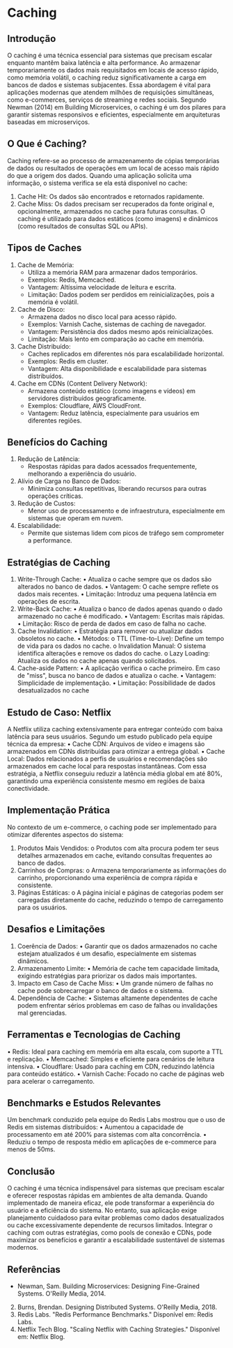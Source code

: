# Caching 

## Introdução
O caching é uma técnica essencial para sistemas que precisam escalar enquanto
mantêm baixa latência e alta performance. Ao armazenar temporariamente os
dados mais requisitados em locais de acesso rápido, como memória volátil, o
caching reduz significativamente a carga em bancos de dados e sistemas
subjacentes. Essa abordagem é vital para aplicações modernas que atendem
milhões de requisições simultâneas, como e-commerces, serviços de streaming
e redes sociais.
Segundo Newman (2014) em Building Microservices, o caching é um dos pilares
para garantir sistemas responsivos e eficientes, especialmente em arquiteturas
baseadas em microserviços.


## O Que é Caching?
Caching refere-se ao processo de armazenamento de cópias temporárias de
dados ou resultados de operações em um local de acesso mais rápido do que a
origem dos dados. Quando uma aplicação solicita uma informação, o sistema
verifica se ela está disponível no cache:
1. Cache Hit: Os dados são encontrados e retornados rapidamente.
2. Cache Miss: Os dados precisam ser recuperados da fonte original e,
opcionalmente, armazenados no cache para futuras consultas.
O caching é utilizado para dados estáticos (como imagens) e dinâmicos (como
resultados de consultas SQL ou APIs).


## Tipos de Caches
1. Cache de Memória:
    * Utiliza a memória RAM para armazenar dados temporários.
    * Exemplos: Redis, Memcached.
    * Vantagem: Altíssima velocidade de leitura e escrita.
    * Limitação: Dados podem ser perdidos em reinicializações, pois a
      memória é volátil.
2. Cache de Disco:
    * Armazena dados no disco local para acesso rápido.
    * Exemplos: Varnish Cache, sistemas de caching de navegador.
    * Vantagem: Persistência dos dados mesmo após reinicializações.
    * Limitação: Mais lento em comparação ao cache em memória.
3. Cache Distribuído:
    * Caches replicados em diferentes nós para escalabilidade horizontal.
    * Exemplos: Redis em cluster.
    * Vantagem: Alta disponibilidade e escalabilidade para sistemas
      distribuídos.
4. Cache em CDNs (Content Delivery Network):
    * Armazena conteúdo estático (como imagens e vídeos) em servidores
      distribuídos geograficamente.
    * Exemplos: Cloudflare, AWS CloudFront.
    * Vantagem: Reduz latência, especialmente para usuários em diferentes
      regiões.


## Benefícios do Caching
1. Redução de Latência:
    * Respostas rápidas para dados acessados frequentemente,
      melhorando a experiência do usuário.
2. Alívio de Carga no Banco de Dados:
    * Minimiza consultas repetitivas, liberando recursos para outras
      operações críticas.
3. Redução de Custos:
    * Menor uso de processamento e de infraestrutura, especialmente em
      sistemas que operam em nuvem.
4. Escalabilidade:
    * Permite que sistemas lidem com picos de tráfego sem comprometer a
      performance.


## Estratégias de Caching
1. Write-Through Cache:
• Atualiza o cache sempre que os dados são alterados no banco de
dados.
• Vantagem: O cache sempre reflete os dados mais recentes.
• Limitação: Introduz uma pequena latência em operações de escrita.
2. Write-Back Cache:
• Atualiza o banco de dados apenas quando o dado armazenado no
cache é modificado.
• Vantagem: Escritas mais rápidas.
• Limitação: Risco de perda de dados em caso de falha no cache.
3. Cache Invalidation:
• Estratégia para remover ou atualizar dados obsoletos no cache.
• Métodos:
o TTL (Time-to-Live): Define um tempo de vida para os dados no
cache.
o Invalidation Manual: O sistema identifica alterações e remove os
dados do cache.
o Lazy Loading: Atualiza os dados no cache apenas quando
solicitados.
4. Cache-aside Pattern:
• A aplicação verifica o cache primeiro. Em caso de "miss", busca no
banco de dados e atualiza o cache.
• Vantagem: Simplicidade de implementação.
• Limitação: Possibilidade de dados desatualizados no cache


## Estudo de Caso: Netflix
A Netflix utiliza caching extensivamente para entregar conteúdo com baixa
latência para seus usuários. Segundo um estudo publicado pela equipe técnica
da empresa:
• Cache CDN: Arquivos de vídeo e imagens são armazenados em CDNs
distribuídas para otimizar a entrega global.
• Cache Local: Dados relacionados a perfis de usuários e recomendações
são armazenados em cache local para respostas instantâneas.
Com essa estratégia, a Netflix conseguiu reduzir a latência média global em até
80%, garantindo uma experiência consistente mesmo em regiões de baixa
conectividade.


## Implementação Prática
No contexto de um e-commerce, o caching pode ser implementado para otimizar
diferentes aspectos do sistema:
1. Produtos Mais Vendidos:
o Produtos com alta procura podem ter seus detalhes armazenados
em cache, evitando consultas frequentes ao banco de dados.
2. Carrinhos de Compras:
o Armazena temporariamente as informações do carrinho,
proporcionando uma experiência de compra rápida e consistente.
3. Páginas Estáticas:
o A página inicial e páginas de categorias podem ser carregadas
diretamente do cache, reduzindo o tempo de carregamento para os
usuários.


## Desafios e Limitações
1. Coerência de Dados:
• Garantir que os dados armazenados no cache estejam atualizados é
um desafio, especialmente em sistemas dinâmicos.
2. Armazenamento Limite:
• Memória de cache tem capacidade limitada, exigindo estratégias para
priorizar os dados mais importantes.
3. Impacto em Caso de Cache Miss:
• Um grande número de falhas no cache pode sobrecarregar o banco
de dados e o sistema.
4. Dependência de Cache:
• Sistemas altamente dependentes de cache podem enfrentar sérios
problemas em caso de falhas ou invalidações mal gerenciadas.


## Ferramentas e Tecnologias de Caching
• Redis: Ideal para caching em memória em alta escala, com suporte a TTL
e replicação.
• Memcached: Simples e eficiente para cenários de leitura intensiva.
• Cloudflare: Usado para caching em CDN, reduzindo latência para
conteúdo estático.
• Varnish Cache: Focado no cache de páginas web para acelerar o
carregamento.


## Benchmarks e Estudos Relevantes
Um benchmark conduzido pela equipe do Redis Labs mostrou que o uso de
Redis em sistemas distribuídos:
• Aumentou a capacidade de processamento em até 200% para sistemas
com alta concorrência.
• Reduziu o tempo de resposta médio em aplicações de e-commerce para
menos de 50ms.


## Conclusão
O caching é uma técnica indispensável para sistemas que precisam escalar e
oferecer respostas rápidas em ambientes de alta demanda. Quando
implementado de maneira eficaz, ele pode transformar a experiência do usuário
e a eficiência do sistema. No entanto, sua aplicação exige planejamento
cuidadoso para evitar problemas como dados desatualizados ou cache
excessivamente dependente de recursos limitados. Integrar o caching com
outras estratégias, como pools de conexão e CDNs, pode maximizar os
benefícios e garantir a escalabilidade sustentável de sistemas modernos.


## Referências
* Newman, Sam. Building Microservices: Designing Fine-Grained Systems.
O'Reilly Media, 2014.
2. Burns, Brendan. Designing Distributed Systems. O'Reilly Media, 2018.
3. Redis Labs. "Redis Performance Benchmarks." Disponível em: Redis
Labs.
4. Netflix Tech Blog. "Scaling Netflix with Caching Strategies." Disponível
em: Netflix Blog.
